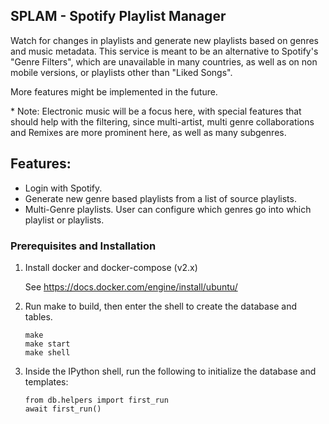 
## SPLAM - Spotify Playlist Manager
Watch for changes in playlists and generate new playlists based on genres and music metadata.
This service is meant to be an alternative to Spotify's "Genre Filters", which are unavailable in many countries, as well as on non mobile versions, or playlists other than "Liked Songs".

More features might be implemented in the future.

\* Note: Electronic music will be a focus here, with special features that should help with the filtering, since multi-artist, multi genre collaborations and Remixes are more prominent here, as well as many subgenres.

## Features:
- Login with Spotify.
- Generate new genre based playlists from a list of source playlists.
- Multi-Genre playlists. User can configure which genres go into which playlist or playlists.


### Prerequisites and Installation
1. Install docker and docker-compose (v2.x)

    See https://docs.docker.com/engine/install/ubuntu/

2. Run make to build, then enter the shell to create the database and tables.
    ```
    make
    make start
    make shell
    ```

3. Inside the IPython shell, run the following to initialize the database and templates:
    ```
    from db.helpers import first_run
    await first_run()
    ```
